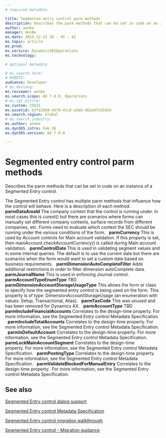 ```yaml
---
# required metadata

title: Segmented entry control parm methods
description: Describes the parm methods that can be set in code on an instance of a Segmented Entry control.
author: annbe
manager: AnnBe
ms.date: 2015-12-12 20 - 45 - 42
ms.topic: article
ms.prod: 
ms.service: Dynamics365Operations
ms.technology: 

# optional metadata

# ms.search.form: 
# ROBOTS: 
audience: Developer
# ms.devlang: 
ms.reviewer: annbe
ms.search.scope: AX 7.0.0, Operations
# ms.tgt_pltfrm: 
ms.custom: 25631
ms.assetid: b37e26b9-4d79-41c8-a3b9-d62ed7c93429
ms.search.region: Global
# ms.search.industry: 
ms.author: annbe
ms.dyn365.intro: Feb-16
ms.dyn365.version: AX 7.0.0

---
```


# Segmented entry control parm methods

Describes the parm methods that can be set in code on an instance of a Segmented Entry control.

The Segmented Entry control has multiple parm methods that influence how the control will behave. Here is a description of each method. **parmDataAreaId** The company context that the control is running under. In most cases this is curext() but there are scenarios where forms can manually set different company contexts, surface records from different companies, etc. Forms need to evaluate which context the SEC should be running under the various conditions of the form.   **parmCurrency** This is used by Account controls for Main account validation. If this property is set, then mainAccount.checkAccountCurrency() is called during Main account validation.   **parmControlDate** This is used in validating segment values and in some internal queries. The default is to use the current date but there are scenarios when the form would want to set a custom date based on business requirements.   **parmDimensionAutoCompleteFilter** Adds additional restrictions in order to filter dimension autoComplete data.   **parmJournalName** This is used in enforcing Journal control.   **parmAccountTypeEnumType** TBD   **parmDimensionAccountStorageUsageType** This allows the form or class to specify how the segmented entry control is being used on the form. This property is of type: DimensionAccountStorageUsage (an enumeration with values: Setup, Transactional, Alias).   **parmTaxCode** This was unused and has been removed for Dynamics AX.   **parmAccountType** TBD   **parmIncludeFinancialAccounts** Correlates to the design-time property. For more information, see the Segmented Entry control Metadata Specification.   **parmIncludeTotalAccounts** Correlates to the design-time property. For more information, see the Segmented Entry control Metadata Specification.   **parmIsDefaultAccount** Correlates to the design-time property. For more information, see the Segmented Entry control Metadata Specification.   **parmLockMainAccountSegment** Correlates to the design-time property. For more information, see the Segmented Entry control Metadata Specification.   **parmPostingType** Correlates to the design-time property.  For more information, see the Segmented Entry control Metadata Specification.   **parmValidateBlockedForManualEntry** Correlates to the design-time property.  For more information, see the Segmented Entry control Metadata Specification.  

See also
--------

[Segmented Entry control dialog support](https://ax.help.dynamics.com/en/?p=145221)

[Segmented Entry control Metadata Specification](https://ax.help.dynamics.com/en/?p=145441)

[Segmented Entry control migration walkthrough](https://ax.help.dynamics.com/en/?p=118381)

[Segmented Entry control - Migration guidance](https://ax.help.dynamics.com/en/?p=121441)


